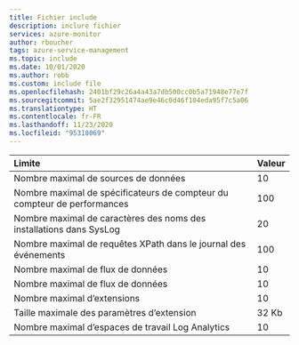 ```yaml
---
title: Fichier include
description: inclure fichier
services: azure-monitor
author: rboucher
tags: azure-service-management
ms.topic: include
ms.date: 10/01/2020
ms.author: robb
ms.custom: include file
ms.openlocfilehash: 2401bf29c26a4a43a7db500cc0b5a71948e77e7f
ms.sourcegitcommit: 5ae2f32951474ae9e46c0d46f104eda95f7c5a06
ms.translationtype: HT
ms.contentlocale: fr-FR
ms.lasthandoff: 11/23/2020
ms.locfileid: "95318069"
---
```

| Limite | Valeur |
|:---|:---|
| Nombre maximal de sources de données | 10 |
| Nombre maximal de spécificateurs de compteur du compteur de performances | 100 |
| Nombre maximal de caractères des noms des installations dans SysLog | 20 |
| Nombre maximal de requêtes XPath dans le journal des événements | 100 |
| Nombre maximal de flux de données | 10 |
| Nombre maximal de flux de données | 10 |
| Nombre maximal d’extensions | 10 |
| Taille maximale des paramètres d’extension | 32 Kb |
| Nombre maximal d’espaces de travail Log Analytics | 10 |
